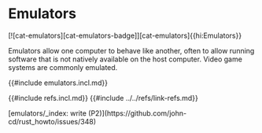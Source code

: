 # Emulators

[![cat-emulators][cat-emulators-badge]][cat-emulators]{{hi:Emulators}}

Emulators allow one computer to behave like another, often to allow running software that is not natively available on the host computer. Video game systems are commonly emulated.

{{#include emulators.incl.md}}

{{#include refs.incl.md}}
{{#include ../../refs/link-refs.md}}

<div class="hidden">
[emulators/_index: write (P2)](https://github.com/john-cd/rust_howto/issues/348)

</div>
